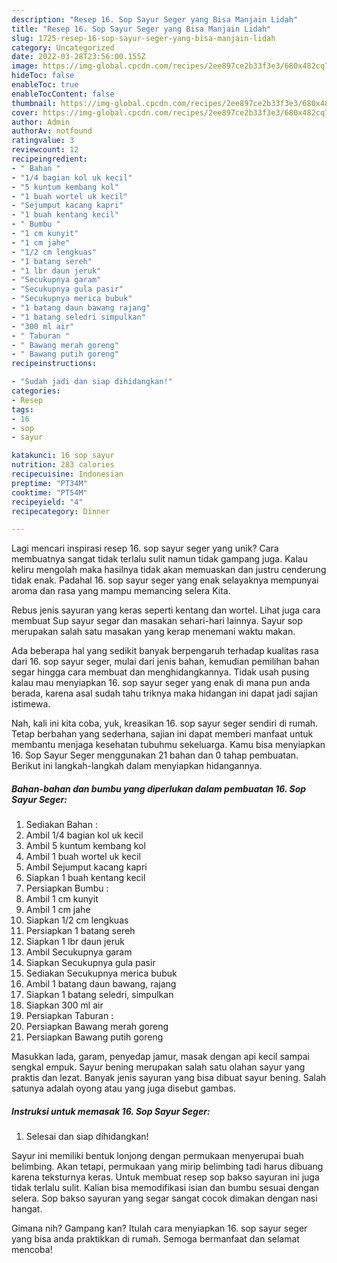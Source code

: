 ```yaml
---
description: "Resep 16. Sop Sayur Seger yang Bisa Manjain Lidah"
title: "Resep 16. Sop Sayur Seger yang Bisa Manjain Lidah"
slug: 1725-resep-16-sop-sayur-seger-yang-bisa-manjain-lidah
category: Uncategorized
date: 2022-03-28T23:56:00.155Z
image: https://img-global.cpcdn.com/recipes/2ee897ce2b33f3e3/680x482cq70/16-sop-sayur-seger-foto-resep-utama.jpg
hideToc: false
enableToc: true
enableTocContent: false
thumbnail: https://img-global.cpcdn.com/recipes/2ee897ce2b33f3e3/680x482cq70/16-sop-sayur-seger-foto-resep-utama.jpg
cover: https://img-global.cpcdn.com/recipes/2ee897ce2b33f3e3/680x482cq70/16-sop-sayur-seger-foto-resep-utama.jpg
author: Admin
authorAv: notfound
ratingvalue: 3
reviewcount: 12
recipeingredient:
- " Bahan "
- "1/4 bagian kol uk kecil"
- "5 kuntum kembang kol"
- "1 buah wortel uk kecil"
- "Sejumput kacang kapri"
- "1 buah kentang kecil"
- " Bumbu "
- "1 cm kunyit"
- "1 cm jahe"
- "1/2 cm lengkuas"
- "1 batang sereh"
- "1 lbr daun jeruk"
- "Secukupnya garam"
- "Secukupnya gula pasir"
- "Secukupnya merica bubuk"
- "1 batang daun bawang rajang"
- "1 batang seledri simpulkan"
- "300 ml air"
- " Taburan "
- " Bawang merah goreng"
- " Bawang putih goreng"
recipeinstructions:

- "Sudah jadi dan siap dihidangkan!"
categories:
- Resep
tags:
- 16
- sop
- sayur

katakunci: 16 sop sayur 
nutrition: 283 calories
recipecuisine: Indonesian
preptime: "PT34M"
cooktime: "PT54M"
recipeyield: "4"
recipecategory: Dinner

---
```





Lagi mencari inspirasi resep 16. sop sayur seger yang unik? Cara membuatnya sangat tidak terlalu sulit namun tidak gampang juga. Kalau keliru mengolah maka hasilnya tidak akan memuaskan dan justru cenderung tidak enak. Padahal 16. sop sayur seger yang enak selayaknya mempunyai aroma dan rasa yang mampu memancing selera Kita.





Rebus jenis sayuran yang keras seperti kentang dan wortel. Lihat juga cara membuat Sup sayur segar dan masakan sehari-hari lainnya. Sayur sop merupakan salah satu masakan yang kerap menemani waktu makan.

Ada beberapa hal yang sedikit banyak berpengaruh terhadap kualitas rasa dari 16. sop sayur seger, mulai dari jenis bahan, kemudian pemilihan bahan segar hingga cara membuat dan menghidangkannya. Tidak usah pusing kalau mau menyiapkan 16. sop sayur seger yang enak di mana pun anda berada, karena asal sudah tahu triknya maka hidangan ini dapat jadi sajian istimewa.






Nah, kali ini kita coba, yuk, kreasikan 16. sop sayur seger sendiri di rumah. Tetap berbahan yang sederhana, sajian ini dapat memberi manfaat untuk membantu menjaga kesehatan tubuhmu sekeluarga. Kamu bisa menyiapkan 16. Sop Sayur Seger menggunakan 21 bahan dan 0 tahap pembuatan. Berikut ini langkah-langkah dalam menyiapkan hidangannya.

<!--inarticleads1-->

##### Bahan-bahan dan bumbu yang diperlukan dalam pembuatan 16. Sop Sayur Seger:

1. Sediakan  Bahan :
1. Ambil 1/4 bagian kol uk kecil
1. Ambil 5 kuntum kembang kol
1. Ambil 1 buah wortel uk kecil
1. Ambil Sejumput kacang kapri
1. Siapkan 1 buah kentang kecil
1. Persiapkan  Bumbu :
1. Ambil 1 cm kunyit
1. Ambil 1 cm jahe
1. Siapkan 1/2 cm lengkuas
1. Persiapkan 1 batang sereh
1. Siapkan 1 lbr daun jeruk
1. Ambil Secukupnya garam
1. Siapkan Secukupnya gula pasir
1. Sediakan Secukupnya merica bubuk
1. Ambil 1 batang daun bawang, rajang
1. Siapkan 1 batang seledri, simpulkan
1. Siapkan 300 ml air
1. Persiapkan  Taburan :
1. Persiapkan  Bawang merah goreng
1. Persiapkan  Bawang putih goreng


Masukkan lada, garam, penyedap jamur, masak dengan api kecil sampai sengkal empuk. Sayur bening merupakan salah satu olahan sayur yang praktis dan lezat. Banyak jenis sayuran yang bisa dibuat sayur bening. Salah satunya adalah oyong atau yang juga disebut gambas. 

<!--inarticleads2-->

##### Instruksi untuk memasak 16. Sop Sayur Seger:


1. Selesai dan siap dihidangkan!

Sayur ini memiliki bentuk lonjong dengan permukaan menyerupai buah belimbing. Akan tetapi, permukaan yang mirip belimbing tadi harus dibuang karena teksturnya keras. Untuk membuat resep sop bakso sayuran ini juga tidak terlalu sulit. Kalian bisa memodifikasi isian dan bumbu sesuai dengan selera. Sop bakso sayuran yang segar sangat cocok dimakan dengan nasi hangat. 

Gimana nih? Gampang kan? Itulah cara menyiapkan 16. sop sayur seger yang bisa anda praktikkan di rumah. Semoga bermanfaat dan selamat mencoba!
